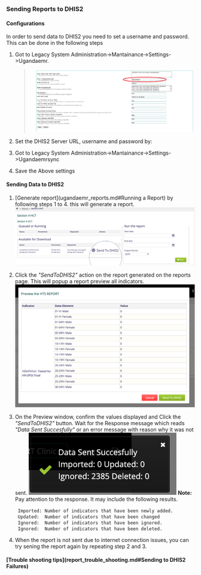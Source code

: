 ### Sending Reports to DHIS2

#### Configurations
In order to send data to DHIS2 you need to set a username and password. This can be done in the following steps

1. Got to Legacy System Administration-&gt;Mantainance-&gt;Settings-&gt;Ugandaemr.
     > ![UgandaEMR Settings](../assets/facility_uuid.png)

2. Set the DHIS2 Server URL, username and password by:

3. Got to Legacy System Administration-&gt;Mantainance-&gt;Settings-&gt;Ugandaemrsync

4. Save the Above settings

#### Sending Data to DHIS2 
1. [Generate report](ugandaemr_reports.md#Running a Report) by following steps 1 to 4. this will generate a report.
![Generated Report](../images/sending_report_to_dhis2.png)

2. Click the _"SendToDHIS2"_ action on the report generated  on the reports page. This will popup a report preview  all indicators.
![Report Preview](../images/send_to_dhis2_preview.png)

3. On the Preview window, confirm the values displayed and Click the _"SendToDHIS2"_ button. Wait for the Response message which reads _"Data Sent Succesfully"_ or an error message with reason why it was not sent. 
![Response Toast](../images/send_to_dhis2_response.png)
**Note:** Pay attention to the response. It may include the following results. 
            
        Imported: Number of indicators that have been newly added.
        Updated:  Number of indicators that have been changed 
        Ignored:  Number of indicators that have been ignored.
        Ignored:  Number of indicators that have been deleted.
    
4. When the report is not sent due to internet connection issues, you can try sening the report again by repeating step 2 and 3.

#### [Trouble shooting tips](report_trouble_shooting.md#Sending to DHIS2 Failures) 